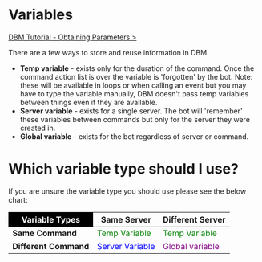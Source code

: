 # Variables

[DBM Tutorial - Obtaining Parameters >](https://www.youtube.com/watch?v=haAyykGaY_E)

There are a few ways to store and reuse information in DBM.

* **Temp variable** - exists only for the duration of the command. Once the command action list is over the variable is 'forgotten' by the bot. Note: these will be available in loops or when calling an event but you may have to type the variable manually, DBM doesn't pass temp variables between things even if they are available.
* **Server variable** - exists for a single server. The bot will 'remember' these variables between commands but only for the server they were created in.
* **Global variable** - exists for the bot regardless of server or command.

# Which variable type should I use? 
If you are unsure the variable type you should use please see the below chart:  

<table style="width:500px;">
<thead>
  <tr>
    <th style="background-color:black;color:white;text-align:center;">Variable Types</th>
    <th style="text-align:center;">Same Server</th>
    <th style="text-align:center;">Different Server</th>
  </tr>
</thead>
<tbody>
  <tr>
    <td style="font-weight: bold;text-align:left;">Same Command</td>
    <td style="color:green;">Temp Variable</td>
    <td style="color:green;">Temp Variable</td>
  </tr>
  <tr>
    <td style="font-weight: bold;text-align:left;">Different Command</td>
    <td style="color:blue;">Server Variable</td>
    <td style="color:purple;">Global variable</td>
  </tr>
</tbody>
</table>
